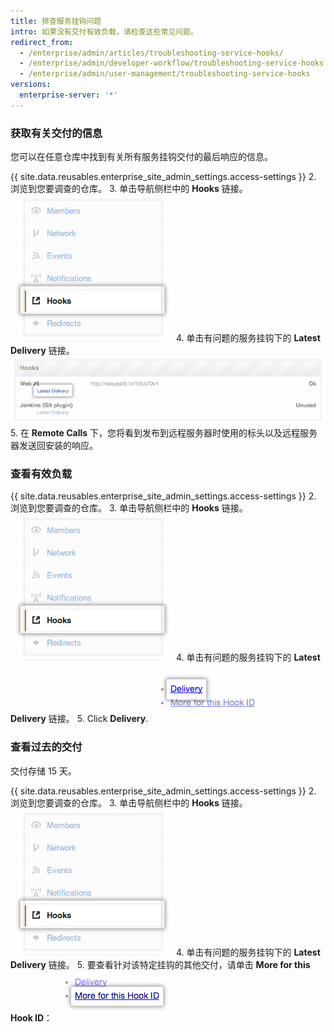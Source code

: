 ```yaml
---
title: 排查服务挂钩问题
intro: 如果没有交付有效负载，请检查这些常见问题。
redirect_from:
  - /enterprise/admin/articles/troubleshooting-service-hooks/
  - /enterprise/admin/developer-workflow/troubleshooting-service-hooks
  - /enterprise/admin/user-management/troubleshooting-service-hooks
versions:
  enterprise-server: '*'
---
```


### 获取有关交付的信息

您可以在任意仓库中找到有关所有服务挂钩交付的最后响应的信息。

{{ site.data.reusables.enterprise_site_admin_settings.access-settings }}
2. 浏览到您要调查的仓库。
3. 单击导航侧栏中的 **Hooks** 链接。 ![挂钩侧边栏](/assets/images/enterprise/settings/Enterprise-Hooks-Sidebar.png)
4. 单击有问题的服务挂钩下的 **Latest Delivery** 链接。 ![挂钩详情](/assets/images/enterprise/settings/Enterprise-Hooks-Details.png)
5. 在 **Remote Calls** 下，您将看到发布到远程服务器时使用的标头以及远程服务器发送回安装的响应。

### 查看有效负载

{{ site.data.reusables.enterprise_site_admin_settings.access-settings }}
2. 浏览到您要调查的仓库。
3. 单击导航侧栏中的 **Hooks** 链接。 ![挂钩侧边栏](/assets/images/enterprise/settings/Enterprise-Hooks-Sidebar.png)
4. 单击有问题的服务挂钩下的 **Latest Delivery** 链接。
5. Click **Delivery**. ![查看有效负载](/assets/images/enterprise/settings/Enterprise-Hooks-Payload.png)

### 查看过去的交付

交付存储 15 天。

{{ site.data.reusables.enterprise_site_admin_settings.access-settings }}
2. 浏览到您要调查的仓库。
3. 单击导航侧栏中的 **Hooks** 链接。 ![挂钩侧边栏](/assets/images/enterprise/settings/Enterprise-Hooks-Sidebar.png)
4. 单击有问题的服务挂钩下的 **Latest Delivery** 链接。
5. 要查看针对该特定挂钩的其他交付，请单击 **More for this Hook ID**： ![查看更多交付](/assets/images/enterprise/settings/Enterprise-Hooks-More-Deliveries.png)
